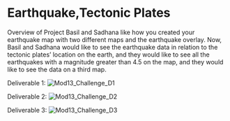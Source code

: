 # Earthquake,Tectonic Plates
Overview of Project
Basil and Sadhana like how you created your earthquake map with two different maps and the earthquake overlay. Now, Basil and Sadhana would like to see the earthquake data in relation to the tectonic plates’ location on the earth, and they would like to see all the earthquakes with a magnitude greater than 4.5 on the map, and they would like to see the data on a third map.

Deliverable 1:
![Mod13_Challenge_D1](https://user-images.githubusercontent.com/102105537/174491807-bd069539-1d25-4dce-8306-867fd85c21cc.png)

Deliverable 2:
![Mod13_Challenge_D2](https://user-images.githubusercontent.com/102105537/174491814-6a004e87-585f-454a-9498-4af0b41d9f28.png)

Deliverable 3:
![Mod13_Challenge_D3](https://user-images.githubusercontent.com/102105537/174491822-47d853e5-ef8f-45c6-977e-4fbc7b091767.png)
